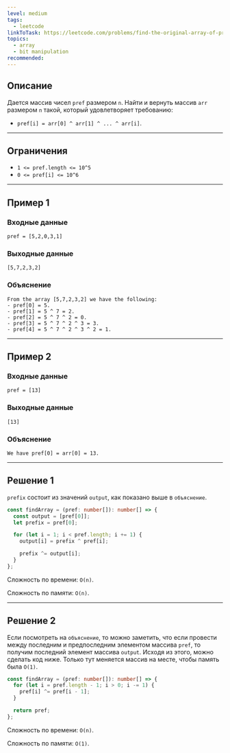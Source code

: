 ```yaml
---
level: medium
tags:
  - leetcode
linkToTask: https://leetcode.com/problems/find-the-original-array-of-prefix-xor/
topics:
  - array
  - bit manipulation
recommended:
---
```

## Описание

Дается массив чисел `pref` размером `n`. Найти и вернуть массив `arr` размером `n` такой, который удовлетворяет требованию:

- `pref[i] = arr[0] ^ arr[1] ^ ... ^ arr[i]`.

---
## Ограничения

- `1 <= pref.length <= 10^5`
- `0 <= pref[i] <= 10^6`

---
## Пример 1

### Входные данные

```
pref = [5,2,0,3,1]
```
### Выходные данные

```
[5,7,2,3,2]
```
### Объяснение

```
From the array [5,7,2,3,2] we have the following:
- pref[0] = 5.
- pref[1] = 5 ^ 7 = 2.
- pref[2] = 5 ^ 7 ^ 2 = 0.
- pref[3] = 5 ^ 7 ^ 2 ^ 3 = 3.
- pref[4] = 5 ^ 7 ^ 2 ^ 3 ^ 2 = 1.
```

---
## Пример 2

### Входные данные

```
pref = [13]
```
### Выходные данные

```
[13]
```
### Объяснение

```
We have pref[0] = arr[0] = 13.
```

---
## Решение 1

`prefix` состоит из значений `output`, как показано выше в `объяснение`.

```typescript
const findArray = (pref: number[]): number[] => {
  const output = [pref[0]];
  let prefix = pref[0];

  for (let i = 1; i < pref.length; i += 1) {
    output[i] = prefix ^ pref[i];

    prefix ^= output[i];
  }
};
```

Сложность по времени: `O(n)`.

Сложность по памяти: `O(n)`.

---
## Решение 2

Если посмотреть на `объяснение`, то можно заметить, что если провести между последним и предпоследним элементом массива `pref`, то получим последний элемент массива `output`. Исходя из этого, можно сделать код ниже. Только тут меняется массив на месте, чтобы память была `O(1)`.

```typescript
const findArray = (pref: number[]): number[] => {
  for (let i = pref.length - 1; i > 0; i -= 1) {
    pref[i] ^= pref[i - 1];
  }

  return pref;
};
```

Сложность по времени: `O(n)`.

Сложность по памяти: `O(1)`.